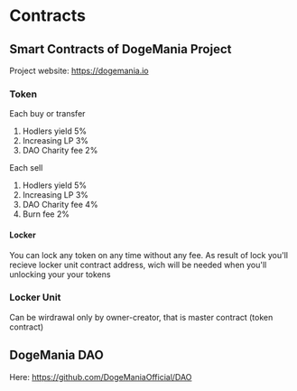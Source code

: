 # Contracts
## Smart Contracts of DogeMania Project

Project website: https://dogemania.io

### Token

Each buy or transfer
1. Hodlers yield 5%
2. Increasing LP 3%
3. DAO Charity fee 2%

Each sell
1. Hodlers yield 5%
2. Increasing LP 3%
3. DAO Charity fee 4%
4. Burn fee 2%

#### Locker
You can lock any token on any time without any fee. As result of lock you'll recieve locker unit contract address, wich will be needed when you'll unlocking your your tokens

### Locker Unit
Can be wirdrawal only by owner-creator, that is master contract (token contract)

## DogeMania DAO
Here: https://github.com/DogeManiaOfficial/DAO

